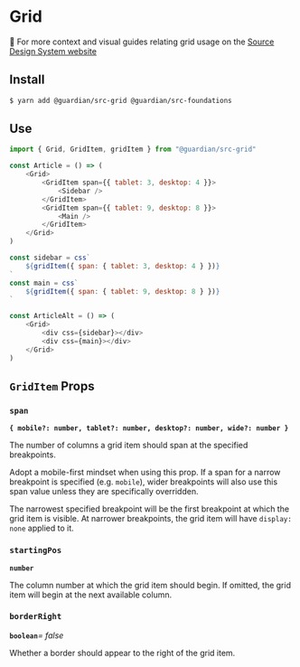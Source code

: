 # Grid

📣 For more context and visual guides relating grid usage on the [Source Design System website](https://zeroheight.com/2a1e5182b/p/41be19)

## Install

```sh
$ yarn add @guardian/src-grid @guardian/src-foundations
```

## Use

```js
import { Grid, GridItem, gridItem } from "@guardian/src-grid"

const Article = () => (
    <Grid>
        <GridItem span={{ tablet: 3, desktop: 4 }}>
            <Sidebar />
        </GridItem>
        <GridItem span={{ tablet: 9, desktop: 8 }}>
            <Main />
        </GridItem>
    </Grid>
)

const sidebar = css`
    ${gridItem({ span: { tablet: 3, desktop: 4 } })}
`
const main = css`
    ${gridItem({ span: { tablet: 9, desktop: 8 } })}
`

const ArticleAlt = () => (
    <Grid>
        <div css={sidebar}></div>
        <div css={main}></div>
    </Grid>
)
```

## `GridItem` Props

### `span`

**`{ mobile?: number, tablet?: number, desktop?: number, wide?: number }`**

The number of columns a grid item should span at the specified breakpoints.

Adopt a mobile-first mindset when using this prop. If a span for a narrow breakpoint is specified (e.g. `mobile`),
wider breakpoints will also use this span value unless they are specifically overridden.

The narrowest specified breakpoint will be the first breakpoint at which the grid item is visible. At narrower
breakpoints, the grid item will have `display: none` applied to it.

### `startingPos`

**`number`**

The column number at which the grid item should begin. If omitted, the grid item will begin at the next available
column.

### `borderRight`

**`boolean`**_= false_

Whether a border should appear to the right of the grid item.
